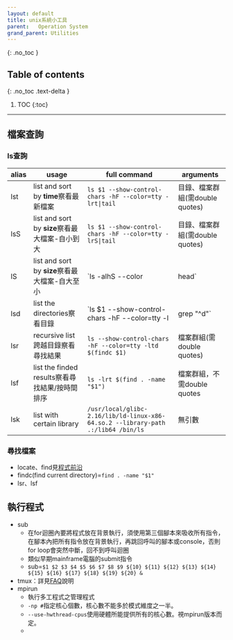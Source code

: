 ```yaml
---
layout: default
title: unix系統小工具
parent:   Operation System
grand_parent: Utilities
---
```


{: .no_toc }

## Table of contents
{: .no_toc .text-delta }

1. TOC 
{:toc}

---

## 檔案查詢
### ls查詢
|alias|usage|full command|arguments|
|----|----|----|----|
|lst|list and sort by **time**察看最新檔案|`ls $1 --show-control-chars -hF --color=tty -lrt\|tail`|目錄、檔案群組(需double quotes)|
|lsS|list and sort by **size**察看最大檔案-自小到大|`ls $1 --show-control-chars -hF --color=tty -lrS\|tail`|目錄、檔案群組(需double quotes)|
|lS|list and sort by **size**察看最大檔案-自大至小|`ls -alhS --color|head`|無引數|
|lsd|list the directories察看目錄|`ls $1 --show-control-chars -hF --color=tty -l|grep "^d"`|目錄、檔案群組(需double quotes)|
|lsr|recursive list跨越目錄察看尋找結果|`ls --show-control-chars -hF --color=tty -ltd $(findc $1)`|檔案群組(需double quotes)|
|lsf|list the finded results察看尋找結果/按時間排序|`ls -lrt $(find . -name "$1")`|檔案群組，不需double quotes|
|lsk|list with certain library|`/usr/local/glibc-2.16/lib/ld-linux-x86-64.so.2 --library-path .:/lib64 /bin/ls`|無引數|

### 尋找檔案
- locate、find見[程式前沿](https://codertw.com/前端開發/392150/)
- findc(find current directory)=`find . -name "$1"`
- lsr、lsf

## 執行程式
- sub
   - 在for迴圈內要將程式放在背景執行，須使用第三個腳本來吸收所有指令，在腳本內把所有指令放在背景執行，再跳回呼叫的腳本或console，否則for loop會突然中斷，回不到呼叫迴圈
   - 類似早期mainframe電腦的submit指令
   - sub=`$1 $2 $3 $4 $5 $6 $7 $8 $9 ${10} ${11} ${12} ${13} ${14} ${15} ${16} ${17} ${18} ${19} ${20} &`
- tmux：詳見[FAQ](https://sinotec2.github.io/Focus-on-Air-Quality/utilities/OperationSystem/tmux/)說明
- mpirun
   - 執行多工程式之管理程式
   - `-np #`指定核心個數，核心數不能多於模式維度之一半。
   - `--use-hwthread-cpus`使用硬體所能提供所有的核心數。視mpirun版本而定。
   - 